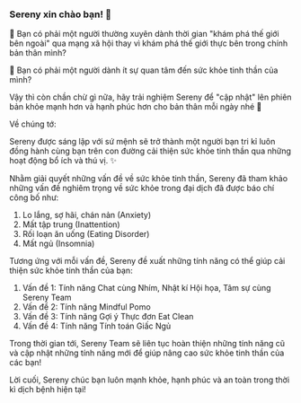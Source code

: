 ### Sereny xin chào bạn! 👋
📌 Bạn có phải một người thường xuyên dành thời gian "khám phá thế giới bên ngoài" qua mạng xã hội thay vì khám phá thế giới thực bên trong chính bản thân mình?

📌 Bạn có phải một người dành ít sự quan tâm đến sức khỏe tinh thần của mình?

Vậy thì còn chần chừ gì nữa, hãy trải nghiệm Sereny để "cập nhật" lên phiên bản khỏe mạnh hơn và hạnh phúc hơn cho bản thân mỗi ngày nhé 🥰

Về chúng tớ:

Sereny được sáng lập với sứ mệnh sẽ trở thành một người bạn tri kỉ luôn đồng hành cùng bạn trên con đường cải thiện sức khỏe tinh thần qua những hoạt động bổ ích và thú vị. ✨

Nhằm giải quyết những vấn đề về sức khỏe tinh thần, Sereny đã tham khảo những vấn đề nghiêm trọng về sức khỏe trong đại dịch đã được báo chí công bố như:
1. Lo lắng, sợ hãi, chán nản (Anxiety)
2. Mất tập trung (Inattention)
3. Rối loạn ăn uống (Eating Disorder)
4. Mất ngủ (Insomnia)

Tương ứng với mỗi vấn đề, Sereny đề xuất những tính năng có thể giúp cải thiện sức khỏe tinh thần của bạn:
1. Vấn đề 1: Tính năng Chat cùng Nhím, Nhật kí Hội họa, Tâm sự cùng Sereny Team
2. Vấn đề 2: Tính năng Mindful Pomo
3. Vấn đề 3: Tính năng Gợi ý Thực đơn Eat Clean
4. Vấn đề 4: Tính năng Tính toán Giấc Ngủ

Trong thời gian tới, Sereny Team sẽ liên tục hoàn thiện những tính năng cũ và cập nhật những tính năng mới để giúp nâng cao sức khỏe tinh thần của các bạn!

Lời cuối, Sereny chúc bạn luôn mạnh khỏe, hạnh phúc và an toàn trong thời kì dịch bệnh hiện tại! 
